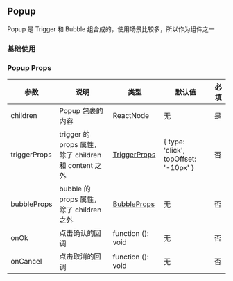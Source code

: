 ## Popup

Popup 是 Trigger 和 Bubble 组合成的，使用场景比较多，所以作为组件之一

### 基础使用

<code src="../demo/popup/popup1.tsx"></code>

### Popup Props

| 参数         | 说明                                                 | 类型                                      | 默认值                                | 必填 |
| ------------ | ---------------------------------------------------- | ----------------------------------------- | ------------------------------------- | ---- |
| children     | Popup 包裹的内容                                     | ReactNode                                 | 无                                    | 是   |
| triggerProps | trigger 的 props 属性，除了 children 和 content 之外 | [TriggerProps](/components/trigger#props) | { type: 'click', topOffset: '-10px' } | 否   |
| bubbleProps  | bubble 的 props 属性，除了 children 之外             | [BubbleProps](/components/bubble#props)   | 无                                    | 否   |
| onOk         | 点击确认的回调                                       | function (): void                         | 无                                    | 否   |
| onCancel     | 点击取消的回调                                       | function (): void                         | 无                                    | 否   |

